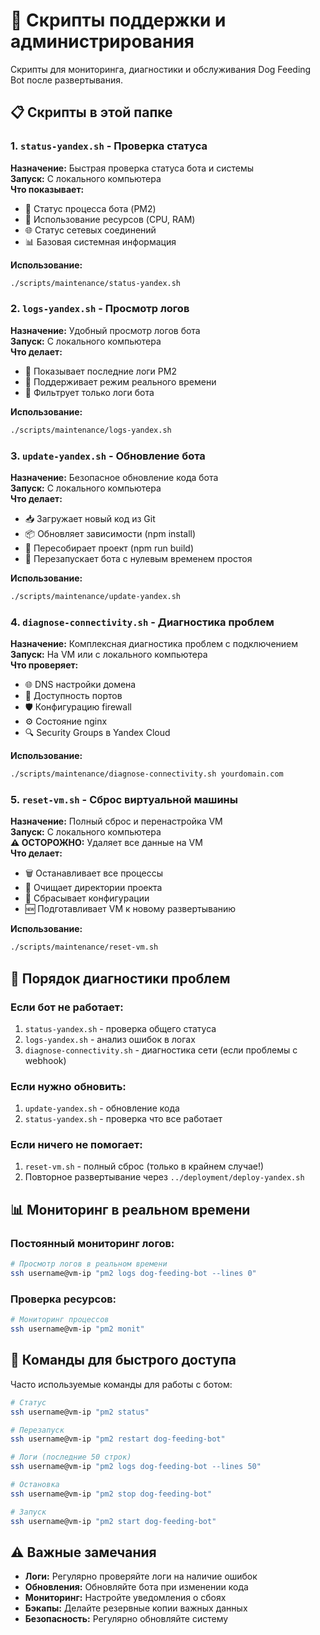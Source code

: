 # 🔧 Скрипты поддержки и администрирования

Скрипты для мониторинга, диагностики и обслуживания Dog Feeding Bot после развертывания.

## 📋 Скрипты в этой папке

### 1. `status-yandex.sh` - Проверка статуса

**Назначение:** Быстрая проверка статуса бота и системы  
**Запуск:** С локального компьютера  
**Что показывает:**

- 🤖 Статус процесса бота (PM2)
- 💾 Использование ресурсов (CPU, RAM)
- 🌐 Статус сетевых соединений
- 📊 Базовая системная информация

**Использование:**

```bash
./scripts/maintenance/status-yandex.sh
```

### 2. `logs-yandex.sh` - Просмотр логов

**Назначение:** Удобный просмотр логов бота  
**Запуск:** С локального компьютера  
**Что делает:**

- 📝 Показывает последние логи PM2
- 🔄 Поддерживает режим реального времени
- 🎯 Фильтрует только логи бота

**Использование:**

```bash
./scripts/maintenance/logs-yandex.sh
```

### 3. `update-yandex.sh` - Обновление бота

**Назначение:** Безопасное обновление кода бота  
**Запуск:** С локального компьютера  
**Что делает:**

- 📥 Загружает новый код из Git
- 📦 Обновляет зависимости (npm install)
- 🔨 Пересобирает проект (npm run build)
- 🔄 Перезапускает бота с нулевым временем простоя

**Использование:**

```bash
./scripts/maintenance/update-yandex.sh
```

### 4. `diagnose-connectivity.sh` - Диагностика проблем

**Назначение:** Комплексная диагностика проблем с подключением  
**Запуск:** На VM или с локального компьютера  
**Что проверяет:**

- 🌐 DNS настройки домена
- 🔌 Доступность портов
- 🛡️ Конфигурацию firewall
- ⚙️ Состояние nginx
- 🔍 Security Groups в Yandex Cloud

**Использование:**

```bash
./scripts/maintenance/diagnose-connectivity.sh yourdomain.com
```

### 5. `reset-vm.sh` - Сброс виртуальной машины

**Назначение:** Полный сброс и перенастройка VM  
**Запуск:** С локального компьютера  
**⚠️ ОСТОРОЖНО:** Удаляет все данные на VM  
**Что делает:**

- 🗑️ Останавливает все процессы
- 🧹 Очищает директории проекта
- 🔄 Сбрасывает конфигурации
- 🆕 Подготавливает VM к новому развертыванию

**Использование:**

```bash
./scripts/maintenance/reset-vm.sh
```

## 🚨 Порядок диагностики проблем

### Если бот не работает:

1. `status-yandex.sh` - проверка общего статуса
2. `logs-yandex.sh` - анализ ошибок в логах
3. `diagnose-connectivity.sh` - диагностика сети (если проблемы с webhook)

### Если нужно обновить:

1. `update-yandex.sh` - обновление кода
2. `status-yandex.sh` - проверка что все работает

### Если ничего не помогает:

1. `reset-vm.sh` - полный сброс (только в крайнем случае!)
2. Повторное развертывание через `../deployment/deploy-yandex.sh`

## 📊 Мониторинг в реальном времени

### Постоянный мониторинг логов:

```bash
# Просмотр логов в реальном времени
ssh username@vm-ip "pm2 logs dog-feeding-bot --lines 0"
```

### Проверка ресурсов:

```bash
# Мониторинг процессов
ssh username@vm-ip "pm2 monit"
```

## 🔧 Команды для быстрого доступа

Часто используемые команды для работы с ботом:

```bash
# Статус
ssh username@vm-ip "pm2 status"

# Перезапуск
ssh username@vm-ip "pm2 restart dog-feeding-bot"

# Логи (последние 50 строк)
ssh username@vm-ip "pm2 logs dog-feeding-bot --lines 50"

# Остановка
ssh username@vm-ip "pm2 stop dog-feeding-bot"

# Запуск
ssh username@vm-ip "pm2 start dog-feeding-bot"
```

## ⚠️ Важные замечания

- **Логи:** Регулярно проверяйте логи на наличие ошибок
- **Обновления:** Обновляйте бота при изменении кода
- **Мониторинг:** Настройте уведомления о сбоях
- **Бэкапы:** Делайте резервные копии важных данных
- **Безопасность:** Регулярно обновляйте систему
